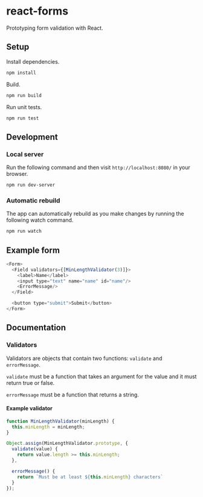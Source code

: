 # react-forms
Prototyping form validation with React.

## Setup
Install dependencies.
```sh
npm install
```

Build.
```sh
npm run build
```

Run unit tests.
```sh
npm run test
```

## Development
### Local server
Run the following command and then visit `http://localhost:8080/` in your browser.
```sh
npm run dev-server
```

### Automatic rebuild
The app can automatically rebuild as you make changes by running the following watch command.
```sh
npm run watch
```

## Example form
```js
<Form>
  <Field validators={[MinLengthValidator(3)]}>
    <label>Name</label>
    <input type="text" name="name" id="name"/>
    <ErrorMessage/>
  </Field>

  <button type="submit">Submit</button>
</Form>
```

## Documentation

### Validators
Validators are objects that contain two functions: `validate` and `errorMessage`.

`validate` must be a function that takes an argument for the value and it must return true or false.

`errorMessage` must be a function that returns a string.

#### Example validator
```js
function MinLengthValidator(minLength) {
  this.minLength = minLength;
}

Object.assign(MinLengthValidator.prototype, {
  validate(value) {
    return value.length >= this.minLength;
  },

  errorMessage() {
    return `Must be at least ${this.minLength} characters`
  }
});
```

